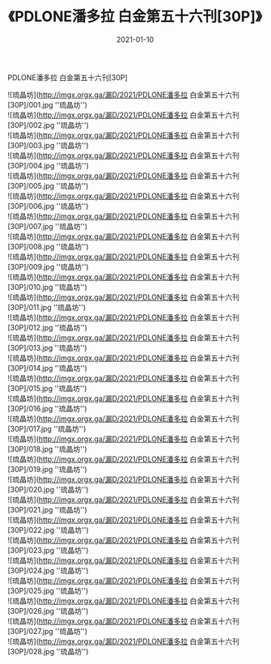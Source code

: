 ﻿---
layout: post
title:  《PDLONE潘多拉 白金第五十六刊[30P]》
date:   2021-01-10
img: imgx.orgx.ga/漏D/2021/PDLONE潘多拉 白金第五十六刊[30P]/000.jpg
categories: [美女, 性感, 泳衣]
---

PDLONE潘多拉 白金第五十六刊[30P]

![琉晶坊](http://imgx.orgx.ga/漏D/2021/PDLONE潘多拉 白金第五十六刊[30P]/001.jpg ''琉晶坊'') <br>
![琉晶坊](http://imgx.orgx.ga/漏D/2021/PDLONE潘多拉 白金第五十六刊[30P]/002.jpg ''琉晶坊'') <br>
![琉晶坊](http://imgx.orgx.ga/漏D/2021/PDLONE潘多拉 白金第五十六刊[30P]/003.jpg ''琉晶坊'') <br>
![琉晶坊](http://imgx.orgx.ga/漏D/2021/PDLONE潘多拉 白金第五十六刊[30P]/004.jpg ''琉晶坊'') <br>
![琉晶坊](http://imgx.orgx.ga/漏D/2021/PDLONE潘多拉 白金第五十六刊[30P]/005.jpg ''琉晶坊'') <br>
![琉晶坊](http://imgx.orgx.ga/漏D/2021/PDLONE潘多拉 白金第五十六刊[30P]/006.jpg ''琉晶坊'') <br>
![琉晶坊](http://imgx.orgx.ga/漏D/2021/PDLONE潘多拉 白金第五十六刊[30P]/007.jpg ''琉晶坊'') <br>
![琉晶坊](http://imgx.orgx.ga/漏D/2021/PDLONE潘多拉 白金第五十六刊[30P]/008.jpg ''琉晶坊'') <br>
![琉晶坊](http://imgx.orgx.ga/漏D/2021/PDLONE潘多拉 白金第五十六刊[30P]/009.jpg ''琉晶坊'') <br>
![琉晶坊](http://imgx.orgx.ga/漏D/2021/PDLONE潘多拉 白金第五十六刊[30P]/010.jpg ''琉晶坊'') <br>
![琉晶坊](http://imgx.orgx.ga/漏D/2021/PDLONE潘多拉 白金第五十六刊[30P]/011.jpg ''琉晶坊'') <br>
![琉晶坊](http://imgx.orgx.ga/漏D/2021/PDLONE潘多拉 白金第五十六刊[30P]/012.jpg ''琉晶坊'') <br>
![琉晶坊](http://imgx.orgx.ga/漏D/2021/PDLONE潘多拉 白金第五十六刊[30P]/013.jpg ''琉晶坊'') <br>
![琉晶坊](http://imgx.orgx.ga/漏D/2021/PDLONE潘多拉 白金第五十六刊[30P]/014.jpg ''琉晶坊'') <br>
![琉晶坊](http://imgx.orgx.ga/漏D/2021/PDLONE潘多拉 白金第五十六刊[30P]/015.jpg ''琉晶坊'') <br>
![琉晶坊](http://imgx.orgx.ga/漏D/2021/PDLONE潘多拉 白金第五十六刊[30P]/016.jpg ''琉晶坊'') <br>
![琉晶坊](http://imgx.orgx.ga/漏D/2021/PDLONE潘多拉 白金第五十六刊[30P]/017.jpg ''琉晶坊'') <br>
![琉晶坊](http://imgx.orgx.ga/漏D/2021/PDLONE潘多拉 白金第五十六刊[30P]/018.jpg ''琉晶坊'') <br>
![琉晶坊](http://imgx.orgx.ga/漏D/2021/PDLONE潘多拉 白金第五十六刊[30P]/019.jpg ''琉晶坊'') <br>
![琉晶坊](http://imgx.orgx.ga/漏D/2021/PDLONE潘多拉 白金第五十六刊[30P]/020.jpg ''琉晶坊'') <br>
![琉晶坊](http://imgx.orgx.ga/漏D/2021/PDLONE潘多拉 白金第五十六刊[30P]/021.jpg ''琉晶坊'') <br>
![琉晶坊](http://imgx.orgx.ga/漏D/2021/PDLONE潘多拉 白金第五十六刊[30P]/022.jpg ''琉晶坊'') <br>
![琉晶坊](http://imgx.orgx.ga/漏D/2021/PDLONE潘多拉 白金第五十六刊[30P]/023.jpg ''琉晶坊'') <br>
![琉晶坊](http://imgx.orgx.ga/漏D/2021/PDLONE潘多拉 白金第五十六刊[30P]/024.jpg ''琉晶坊'') <br>
![琉晶坊](http://imgx.orgx.ga/漏D/2021/PDLONE潘多拉 白金第五十六刊[30P]/025.jpg ''琉晶坊'') <br>
![琉晶坊](http://imgx.orgx.ga/漏D/2021/PDLONE潘多拉 白金第五十六刊[30P]/026.jpg ''琉晶坊'') <br>
![琉晶坊](http://imgx.orgx.ga/漏D/2021/PDLONE潘多拉 白金第五十六刊[30P]/027.jpg ''琉晶坊'') <br>
![琉晶坊](http://imgx.orgx.ga/漏D/2021/PDLONE潘多拉 白金第五十六刊[30P]/028.jpg ''琉晶坊'') <br>